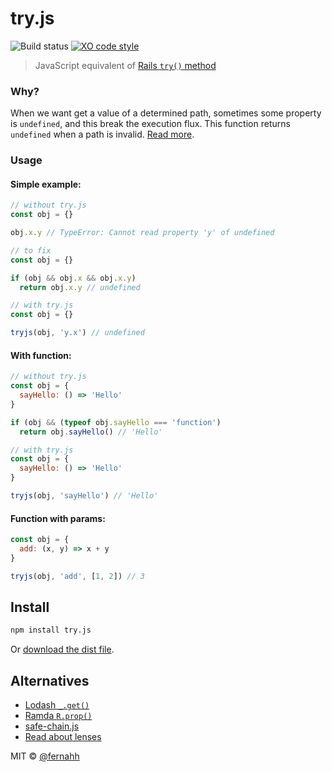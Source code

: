 # try.js

![Build status](https://travis-ci.org/fernahh/try.js.svg?branch=master) [![XO code style](https://img.shields.io/badge/code_style-XO-5ed9c7.svg)](https://github.com/sindresorhus/xo)

> JavaScript equivalent of [Rails `try()` method](http://api.rubyonrails.org/v4.2/classes/Object.html#method-i-try)

### Why?

When we want get a value of a determined path, sometimes some property is `undefined`, and this break the execution flux. This function returns `undefined` when a path is invalid. [Read more](http://api.rubyonrails.org/v4.2/classes/Object.html#method-i-try).

### Usage

#### Simple example:

```javascript
// without try.js
const obj = {}

obj.x.y // TypeError: Cannot read property 'y' of undefined

// to fix
const obj = {}

if (obj && obj.x && obj.x.y)
  return obj.x.y // undefined

// with try.js
const obj = {}

tryjs(obj, 'y.x') // undefined
```

#### With function:

```javascript
// without try.js
const obj = {
  sayHello: () => 'Hello'
}

if (obj && (typeof obj.sayHello === 'function')
  return obj.sayHello() // 'Hello'

// with try.js
const obj = {
  sayHello: () => 'Hello'
}

tryjs(obj, 'sayHello') // 'Hello'
```

#### Function with params:

```javascript
const obj = {
  add: (x, y) => x + y
}

tryjs(obj, 'add', [1, 2]) // 3
```

## Install

```bash
npm install try.js
```

Or [download the dist file](https://github.com/fernahh/try.js/blob/master/dist/try.min.js).

## Alternatives
- [Lodash `_.get()`](https://lodash.com/docs/4.17.4#get)
- [Ramda `R.prop()`](http://ramdajs.com/docs/#prop)
- [safe-chain.js](https://github.com/caiogondim/safe-chain.js)
- [Read about lenses](https://medium.com/javascript-inside/an-introduction-into-lenses-in-javascript-e494948d1ea5)

MIT © [@fernahh](http://fernahh.com.br)
